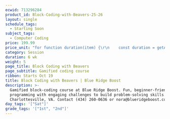 ```yaml
---
ecwid: 713296284
product_id: Block-Coding-with-Beavers-25-26
layout: single
schedule_tags:
  - Starting Soon
subject_tags:
  - Computer Coding
price: 199.99
price_unit: "for function duration(item) {\r\n    const duration = getAttributeValue(item, 'Duration (in weeks)');\r\n    if (item.categoryIds.includes(SESSIONS_ID)) {\r\n       return `${duration} wk`;\r\n    } else if (item.categoryIds.includes(SUBSCRIPTIONS_ID)) {\r\n        if (duration === undefined) {\r\n            return \"Flexible\";\r\n        } else if (duration <= 12) {\r\n            return \"2-3 mo\";\r\n        } else if (duration <= 24) {\r\n            return \"4-6 mo\";\r\n        } else {\r\n            return \"6+ mo\";\r\n        }\r\n    } else if (item.categoryIds.includes(SINGLE_ID)) {\r\n        return \"1 wk\";\r\n    }\r\n} sessions"
category: Session
duration: 6 wk
weight: 5
page_title: Block Coding with Beavers
page_subtitle: Gamified coding course
ribbon: Starts Oct 19
title: Block Coding with Beavers | Blue Ridge Boost
description: >-
  Gamified block-coding course at Blue Ridge Boost. Fun, beginner-friendly
  programming with engaging challenges to build problem-solving skills.
  Charlottesville, VA. Contact (434) 260-0636 or nora@blueridgeboost.com .
day_tags: '["Sat"]'
grade_tags: '["1st", "2nd"]'
---
```


